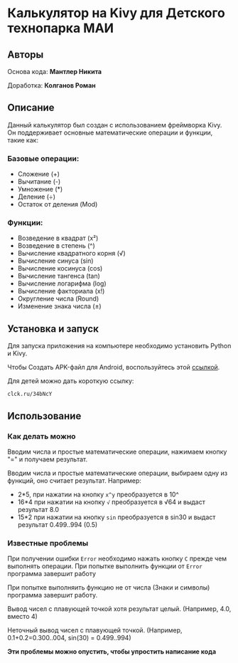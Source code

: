 # Калькулятор на Kivy для Детского технопарка МАИ

## Авторы
Основа кода: **Мантлер Никита**

Доработка: **Колганов Роман**

## Описание
Данный калькулятор был создан с использованием фреймворка Kivy. Он поддерживает основные математические операции и функции, такие как:

### Базовые операции:
* Сложение (+)
* Вычитание (-)
* Умножение (*)
* Деление (÷)
* Остаток от деления (Mod)
### Функции:
* Возведение в квадрат (x²)
* Возведение в степень (^)
* Вычисление квадратного корня (√)
* Вычисление синуса (sin)
* Вычисление косинуса (cos)
* Вычисление тангенса (tan)
* Вычисление логарифма (log)
* Вычисление факториала (x!)
* Округление числа (Round)
* Изменение знака числа (±)

## Установка и запуск
Для запуска приложения на компьютере необходимо установить Python и Kivy.

Чтобы Создать APK-файл для Android, воспользуйтесь этой [ссылкой](https://colab.research.google.com/drive/1bqGE9-cdEm4RURaGeSyvFhG3HLnfQiYm?usp=sharing).

Для детей можно дать короткую ссылку:
```
clck.ru/34bNcY
```

## Использование
### Как делать можно
Вводим числа и простые математические операции, нажимаем кнопку "=" и получаем результат.

Вводим числа и простые математические операции, выбираем одну из функций, оно считает результат.
Например:
* 2\*5, при нажатии на кнопку `x^y` преобразуется в 10^
* 16\*4 при нажатии на кнопку `√` преобразуется в √64 и выдаст результат 8.0
* 15\*2 при нажатии на кнопку `sin` преобразуется в sin30 и выдаст результат 0.499..994 (0.5)

### Известные проблемы
При получении ошибки `Error` необходимо нажать кнопку `C` прежде чем выполнять операции.
При попытке выполнить функции от `Error` программа завершит работу

При попытке выполняить функцию не от числа (Знаки и символы) программа завершит работу.

Вывод чисел с плавующей точкой хотя результат целый. (Например, 4.0, вместо 4)

Неточный вывод чисел с плавующей точкой. (Например, 0.1+0.2=0.300..004, sin(30) = 0.499..994)

**Эти проблемы можно опустить, чтобы упростить написание кода**